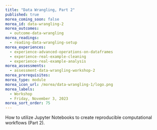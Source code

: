 ```yaml
---
title: "Data Wrangling, Part 2"
published: true
morea_coming_soon: false
morea_id: data-wrangling-2
morea_outcomes:
  - outcome-data-wrangling
morea_readings:
  - reading-data-wrangling-setup
morea_experiences:
  - experience-advanced-operations-on-dataframes
  - experience-real-example-cleaning
  - experience-real-example-analysis
morea_assessments:
  - assessment-data-wrangling-workshop-2
morea_prerequisites:
morea_type: module
morea_icon_url: /morea/data-wrangling-1/logo.png
morea_labels:
  - Workshop
  - Friday, November 3, 2023
morea_sort_order: 75
---
```


How to utilize Jupyter Notebooks to create reproducible computational workflows (Part 2).
